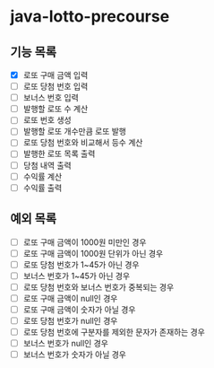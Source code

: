 # java-lotto-precourse

## 기능 목록

- [x] 로또 구매 금액 입력
- [ ] 로또 당첨 번호 입력
- [ ] 보너스 번호 입력
- [ ] 발행할 로또 수 계산
- [ ] 로또 번호 생성
- [ ] 발행할 로또 개수만큼 로또 발행
- [ ] 로또 당첨 번호와 비교해서 등수 계산
- [ ] 발행한 로또 목록 출력
- [ ] 당첨 내역 출력
- [ ] 수익률 계산
- [ ] 수익률 출력

## 예외 목록

- [ ] 로또 구매 금액이 1000원 미만인 경우
- [ ] 로또 구매 금액이 1000원 단위가 아닌 경우
- [ ] 로또 당첨 번호가 1~45가 아닌 경우
- [ ] 보너스 번호가 1~45가 아닌 경우
- [ ] 로또 당첨 번호와 보너스 번호가 중복되는 경우
- [ ] 로또 구매 금액이 null인 경우
- [ ] 로또 구매 금액이 숫자가 아닐 경우
- [ ] 로또 당첨 번호가 null인 경우
- [ ] 로또 당첨 번호에 구분자를 제외한 문자가 존재하는 경우
- [ ] 보너스 번호가 null인 경우
- [ ] 보너스 번호가 숫자가 아닐 경우